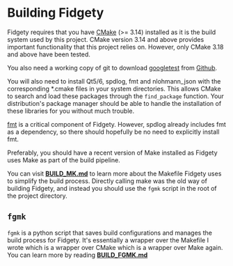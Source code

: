 # Building Fidgety

Fidgety requires that you have [CMake](https://cmake.org) (>= 3.14) installed
as it is the build system used by this project. CMake version 3.14 and above
provides important functionality that this project relies on. However, only
CMake 3.18 and above have been tested.

You also need a working copy of git to download
[googletest](https://github.com/google/googletest)
from [Github](https://github.com).

You will also need to install Qt5/6, spdlog, fmt and nlohmann_json with
the corresponding *.cmake files in your system directories. This allows CMake
to search and load these packages through the `find_package` function.
Your distribution's package manager should be able to handle the installation
of these libraries for you without much trouble.

[fmt](https://github.com/fmtlib/fmt) is a critical component of Fidgety.
However, spdlog already includes fmt as a dependency, so there should
hopefully be no need to explicitly install fmt.

Preferably, you should have a recent version of Make installed as Fidgety uses
Make as part of the build pipeline.

You can visit [**BUILD_MK.md**](BUILD_MK.md) to learn more about the Makefile
Fidgety uses to simplify the build process. Directly calling make was the old
way of building Fidgety, and instead you should use the `fgmk` script in the
root of the project directory.

## **`fgmk`**

`fgmk` is a python script that saves build configurations and manages the build
process for Fidgety. It's essentially a wrapper over the Makefile I wrote which
is a wrapper over CMake which is a wrapper over Make again. You can learn more
by reading [**BUILD_FGMK.md**](BUILD_FGMK.md)
